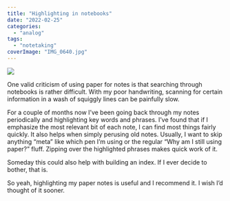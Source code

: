 ```yaml
---
title: "Highlighting in notebooks"
date: "2022-02-25"
categories:
  - "analog"
tags:
  - "notetaking"
coverImage: "IMG_0640.jpg"
---
```


![](/img/2022/IMG_0640-1024x768.jpg)

One valid criticism of using paper for notes is that searching through notebooks is rather difficult. With my poor handwriting, scanning for certain information in a wash of squiggly lines can be painfully slow.

For a couple of months now I’ve been going back through my notes periodically and highlighting key words and phrases. I’ve found that if I emphasize the most relevant bit of each note, I can find most things fairly quickly. It also helps when simply perusing old notes. Usually, I want to skip anything “meta” like which pen I’m using or the regular “Why am I still using paper?” fluff. Zipping over the highlighted phrases makes quick work of it.

Someday this could also help with building an index. If I ever decide to bother, that is.

So yeah, highlighting my paper notes is useful and I recommend it. I wish I’d thought of it sooner.
